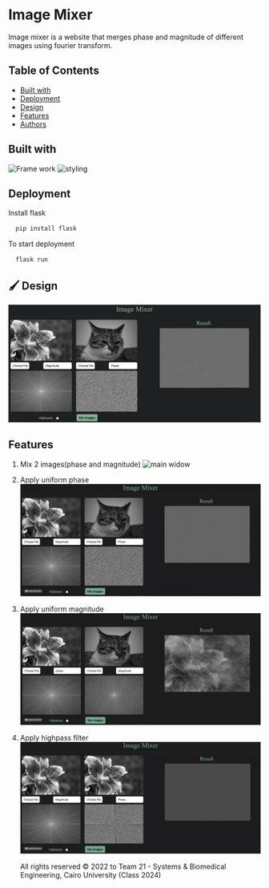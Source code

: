 # Image Mixer

Image mixer is a website that merges phase and magnitude of different images using fourier transform.

## Table of Contents

- [Built with](#Built-with)
- [Deployment](#Deployment)
- [Design](#Design)
- [Features](#Features)
- [Authors](#Authors)


## Built with

![Frame work](https://img.shields.io/badge/Framework-Flask-red)
![styling](https://img.shields.io/badge/Styling-CSS-ff69b4)


## Deployment

 Install flask

```bash
  pip install flask
```
To start deployment 
```bash
  flask run
```

## 🖌️ Design

![main widow](./Demo/mainwindow.png)

## Features
1. Mix 2 images(phase and magnitude)
![main widow](./Demo/first.gif)

2. Apply uniform phase
![main widow](./Demo/uniformPhase.gif)

3. Apply uniform magnitude 
![main widow](./Demo/uniformMag.gif)

4. Apply highpass filter
![main widow](./Demo/high.gif)

     All rights reserved © 2022 to Team 21 - Systems & Biomedical Engineering, Cairo University (Class 2024)
